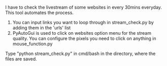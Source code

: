 I have to check the livestream of some websites in every 30mins everyday. This tool automates the process.

  1. You can input links you want to loop through in stream_check.py by adding them in the 'urls' list
  2. PyAutoGui is used to click on websites option menu for the stream quality. You can configure the pixels you need to click on anything in mouse_function.py

Type "python stream_check.py" in cmd/bash in the directory, where the files are saved.

